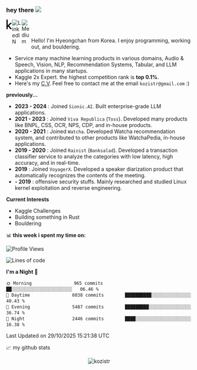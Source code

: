 ### hey there <img src="https://media.giphy.com/media/hvRJCLFzcasrR4ia7z/giphy.gif" width="25px">

<div class="icons">
  <a href="https://kaggle.com/kozistr">
    <img align="left" alt="Kaggle" width="16px" src="assets/kaggle-brands.svg" />
  </a>
  <a href="https://www.linkedin.com/in/kozistr/">
    <img align="left" alt="LinkedIN" width="26px" src="https://github.com/gauravghongde/social-icons/blob/master/SVG/Color/LinkedIN.svg" />
  </a>
  <a href="https://medium.com/@kozistr">
    <img align="left" alt="Medium" width="26px" src="https://github.com/gauravghongde/social-icons/blob/master/SVG/Color/Medium.svg" />
  </a>
  <br />
</div>

<br />

Hello! I'm Hyeongchan from Korea. I enjoy programming, working out, and bouldering.

* Service many machine learning products in various domains, Audio & Speech, Vision, NLP, Recommendation Systems, Tabular, and LLM applications in many startups.
* Kaggle 2x Expert. the highest competition rank is **top 0.1%**.
* Here's my [C.V](http://kozistr.tech/about). Feel free to contact me at the email `kozistr@gmail.com` :)

**previously...**

* **2023 - 2024** : Joined `Sionic.AI`. Built enterprise-grade LLM applications.
* **2021 - 2023** : Joined `Viva Republica` (`Toss`). Developed many products like BNPL, CSS, OCR, NPS, CDP, and in-house products.
* **2020 - 2021** : Joined `Watcha`. Developed Watcha recommendation system, and contributed to other products like WatchaPedia, in-house applications.
* **2019 - 2020** : Joined `Rainist` (`Banksalad`). Developed a transaction classifier service to analyze the categories with low latency, high accuracy, and in real-time.
* **2019** : Joined `VoyagerX`. Developed a speaker diarization product that automatically recognizes the contents of the meeting.
* **- 2019** : offensive security stuffs. Mainly researched and studied Linux kernel exploitation and reverse engineering.

**Current Interests**

* Kaggle Challenges
* Building something in Rust
* Bouldering

📊 **this week i spent my time on:**
<!--START_SECTION:waka-->
![Profile Views](http://img.shields.io/badge/Profile%20Views-0-blue)

![Lines of code](https://img.shields.io/badge/From%20Hello%20World%20I%27ve%20Written-5.1%20million%20lines%20of%20code-blue)

**I'm a Night 🦉** 

```text
🌞 Morning                965 commits         ██░░░░░░░░░░░░░░░░░░░░░░░   06.46 % 
🌆 Daytime                6038 commits        ██████████░░░░░░░░░░░░░░░   40.43 % 
🌃 Evening                5487 commits        █████████░░░░░░░░░░░░░░░░   36.74 % 
🌙 Night                  2446 commits        ████░░░░░░░░░░░░░░░░░░░░░   16.38 % 
```



 Last Updated on 29/10/2025 15:21:38 UTC
<!--END_SECTION:waka-->

📈 my github stats

<p align="center"> <img src="https://github-readme-stats.vercel.app/api?username=kozistr&show_icons=true&theme=gotham" alt="kozistr" />
